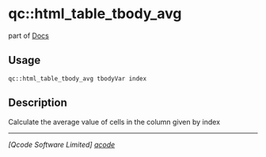 qc::html_table_tbody_avg
========================

part of [Docs](.)

Usage
-----
`qc::html_table_tbody_avg tbodyVar index`

Description
-----------
Calculate the average value of cells in the column given by index

----------------------------------
*[Qcode Software Limited] [qcode]*

[qcode]: http://www.qcode.co.uk "Qcode Software"